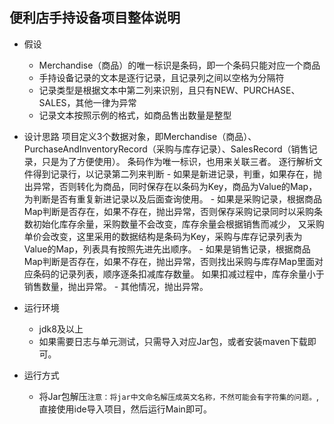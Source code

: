 ## 便利店手持设备项目整体说明
- 假设
    -  Merchandise（商品）的唯一标识是条码，即一个条码只能对应一个商品
    -  手持设备记录的文本是逐行记录，且记录列之间以空格为分隔符
    -  记录类型是根据文本中第二列来识别，且只有NEW、PURCHASE、SALES，其他一律为异常
    -  记录文本按照示例的格式，如商品售出数量是整型

- 设计思路
    项目定义3个数据对象，即Merchandise（商品）、PurchaseAndInventoryRecord（采购与库存记录）、SalesRecord（销售记录，只是为了方便使用）。
    条码作为唯一标识，也用来关联三者。
    逐行解析文件得到记录行，以记录第二列来判断
        -  如果是新进记录，判重，如果存在，抛出异常，否则转化为商品，同时保存在以条码为Key，商品为Value的Map，为判断是否有重复新进记录以及后面查询使用。
        -  如果是采购记录，根据商品Map判断是否存在，如果不存在，抛出异常，否则保存采购记录同时以采购条数初始化库存余量，采购数量不会改变，库存余量会根据销售而减少，
            又采购单价会改变，这里采用的数据结构是条码为Key，采购与库存记录列表为Value的Map，列表具有按照先进先出顺序。
        -  如果是销售记录，根据商品Map判断是否存在，如果不存在，抛出异常，否则找出采购与库存Map里面对应条码的记录列表，顺序逐条扣减库存数量。
            如果扣减过程中，库存余量小于销售数量，抛出异常。
        -  其他情况，抛出异常。

- 运行环境
    - jdk8及以上
    - 如果需要日志与单元测试，只需导入对应Jar包，或者安装maven下载即可。

- 运行方式
    - 将Jar包解压`注意：将jar中文命名解压成英文名称，不然可能会有字符集的问题。`,直接使用ide导入项目，然后运行Main即可。
